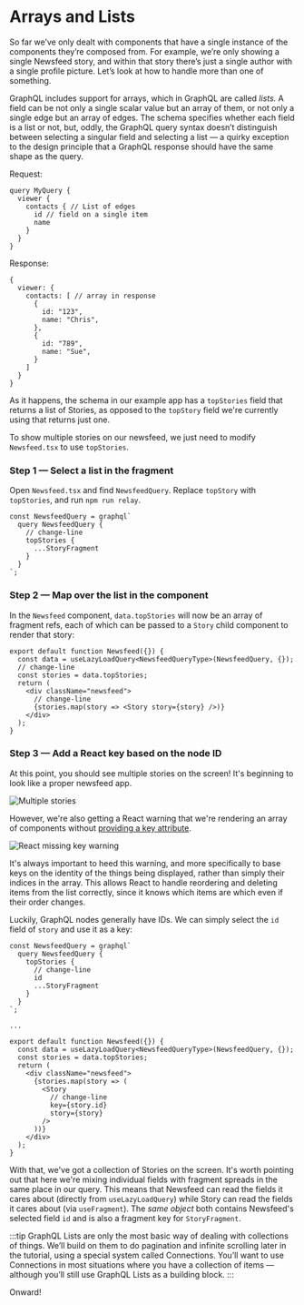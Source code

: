# Arrays and Lists

So far we’ve only dealt with components that have a single instance of the components they’re composed from. For example, we’re only showing a single Newsfeed story, and within that story there’s just a single author with a single profile picture. Let’s look at how to handle more than one of something.

GraphQL includes support for arrays, which in GraphQL are called *lists.* A field can be not only a single scalar value but an array of them, or not only a single edge but an array of edges. The schema specifies whether each field is a list or not, but, oddly, the GraphQL query syntax doesn’t distinguish between selecting a singular field and selecting a list — a quirky exception to the design principle that a GraphQL response should have the same shape as the query.

Request:

```
query MyQuery {
  viewer {
    contacts { // List of edges
      id // field on a single item
      name
    }
  }
}
```

Response:

```
{
  viewer: {
    contacts: [ // array in response
      {
        id: "123",
        name: "Chris",
      },
      {
        id: "789",
        name: "Sue",
      }
    ]
  }
}
```

As it happens, the schema in our example app has a `topStories` field that returns a list of Stories, as opposed to the `topStory` field we're currently using that returns just one.

To show multiple stories on our newsfeed, we just need to modify `Newsfeed.tsx` to use `topStories`.

### Step 1 — Select a list in the fragment

Open `Newsfeed.tsx` and find `NewsfeedQuery`. Replace `topStory` with `topStories`, and run `npm run relay`.

```
const NewsfeedQuery = graphql`
  query NewsfeedQuery {
    // change-line
    topStories {
      ...StoryFragment
    }
  }
`;
```

### Step 2 — Map over the list in the component

In the `Newsfeed` component, `data.topStories` will now be an array of fragment refs, each of which can be passed to a `Story` child component to render that story:

```
export default function Newsfeed({}) {
  const data = useLazyLoadQuery<NewsfeedQueryType>(NewsfeedQuery, {});
  // change-line
  const stories = data.topStories;
  return (
    <div className="newsfeed">
      // change-line
      {stories.map(story => <Story story={story} />)}
    </div>
  );
}
```

### Step 3 — Add a React key based on the node ID

At this point, you should see multiple stories on the screen! It's beginning to look like a proper newsfeed app.

![Multiple stories](/img/docs/tutorial/arrays-top-stories-screenshot.png)

However, we're also getting a React warning that we're rendering an array of components without [providing a key attribute](https://reactjs.org/docs/lists-and-keys.html).

![React missing key warning](/img/docs/tutorial/arrays-keys-warning-screenshot.png)

It's always important to heed this warning, and more specifically to base keys on the identity of the things being displayed, rather than simply their indices in the array. This allows React to handle reordering and deleting items from the list correctly, since it knows which items are which even if their order changes.

Luckily, GraphQL nodes generally have IDs. We can simply select the `id` field of `story` and use it as a key:

```
const NewsfeedQuery = graphql`
  query NewsfeedQuery {
    topStories {
      // change-line
      id
      ...StoryFragment
    }
  }
`;

...

export default function Newsfeed({}) {
  const data = useLazyLoadQuery<NewsfeedQueryType>(NewsfeedQuery, {});
  const stories = data.topStories;
  return (
    <div className="newsfeed">
      {stories.map(story => (
        <Story
          // change-line
          key={story.id}
          story={story}
        />
      ))}
    </div>
  );
}
```

With that, we've got a collection of Stories on the screen. It's worth pointing out that here we're mixing individual fields with fragment spreads in the same place in our query. This means that Newsfeed can read the fields it cares about (directly from `useLazyLoadQuery`) while Story can read the fields it cares about (via `useFragment`). The *same object* both contains Newsfeed's selected field `id` and is also a fragment key for `StoryFragment`.

:::tip
GraphQL Lists are only the most basic way of dealing with collections of things. We’ll build on them to do pagination and infinite scrolling later in the tutorial, using a special system called Connections. You’ll want to use Connections in most situations where you have a collection of items — although you’ll still use GraphQL Lists as a building block.
:::

Onward!
